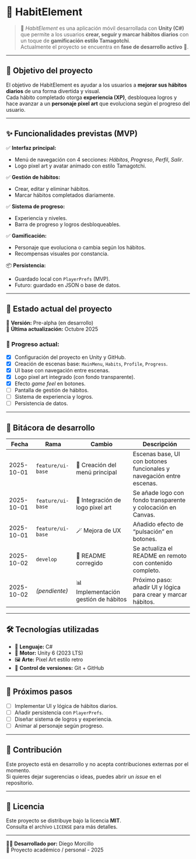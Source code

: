 # 🌱 HabitElement

> 📱 *HabitElement* es una aplicación móvil desarrollada con **Unity (C#)** que permite a los usuarios **crear, seguir y marcar hábitos diarios** con un toque de **gamificación estilo Tamagotchi**.  
> Actualmente el proyecto se encuentra en **fase de desarrollo activo** 🚧.

---

## 🎯 Objetivo del proyecto

El objetivo de HabitElement es ayudar a los usuarios a **mejorar sus hábitos diarios** de una forma divertida y visual.  
Cada hábito completado otorga **experiencia (XP)**, desbloquea logros y hace avanzar a un **personaje pixel art** que evoluciona según el progreso del usuario.

---

## ✨ Funcionalidades previstas (MVP)

✅ **Interfaz principal:**
- Menú de navegación con 4 secciones: *Hábitos*, *Progreso*, *Perfil*, *Salir*.  
- Logo pixel art y avatar animado con estilo Tamagotchi.

✅ **Gestión de hábitos:**
- Crear, editar y eliminar hábitos.  
- Marcar hábitos completados diariamente.

✅ **Sistema de progreso:**
- Experiencia y niveles.  
- Barra de progreso y logros desbloqueables.

✅ **Gamificación:**
- Personaje que evoluciona o cambia según los hábitos.  
- Recompensas visuales por constancia.

📦 **Persistencia:**
- Guardado local con `PlayerPrefs` (MVP).  
- Futuro: guardado en JSON o base de datos.

---

## 🧪 Estado actual del proyecto

📍 **Versión:** Pre-alpha (en desarrollo)  
📅 **Última actualización:** Octubre 2025

### 🚧 Progreso actual:
- [x] Configuración del proyecto en Unity y GitHub.  
- [x] Creación de escenas base: `MainMenu`, `Habits`, `Profile`, `Progress`.  
- [x] UI base con navegación entre escenas.  
- [x] Logo pixel art integrado (con fondo transparente).  
- [x] Efecto *game feel* en botones.  
- [ ] Pantalla de gestión de hábitos.  
- [ ] Sistema de experiencia y logros.  
- [ ] Persistencia de datos.  

---

## 📓 Bitácora de desarrollo

| Fecha | Rama | Cambio | Descripción |
|------|------|--------|-------------|
| 2025-10-01 | `feature/ui-base` | 🎨 Creación del menú principal | Escenas base, UI con botones funcionales y navegación entre escenas. |
| 2025-10-01 | `feature/ui-base` | 🧸 Integración de logo pixel art | Se añade logo con fondo transparente y colocación en Canvas. |
| 2025-10-01 | `feature/ui-base` | 🪄 Mejora de UX | Añadido efecto de “pulsación” en botones. |
| 2025-10-02 | `develop` | 📜 README corregido | Se actualiza el README en remoto con contenido completo. |
| 2025-10-02 | *(pendiente)* | 📊 Implementación gestión de hábitos | Próximo paso: añadir UI y lógica para crear y marcar hábitos. |

---

## 🛠️ Tecnologías utilizadas

- 🧠 **Lenguaje:** C#  
- 🧰 **Motor:** Unity 6 (2023 LTS)  
- 🖼️ **Arte:** Pixel Art estilo retro  
- 💾 **Control de versiones:** Git + GitHub  

---

## 🚀 Próximos pasos

- [ ] Implementar UI y lógica de hábitos diarios.  
- [ ] Añadir persistencia con `PlayerPrefs`.  
- [ ] Diseñar sistema de logros y experiencia.  
- [ ] Animar al personaje según progreso.

---

## 🤝 Contribución

Este proyecto está en desarrollo y no acepta contribuciones externas por el momento.  
Si quieres dejar sugerencias o ideas, puedes abrir un *issue* en el repositorio.

---

## 📜 Licencia

Este proyecto se distribuye bajo la licencia **MIT**.  
Consulta el archivo `LICENSE` para más detalles.

---

👨‍💻 **Desarrollado por:** Diego Morcillo  
📍 Proyecto académico / personal - 2025